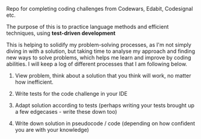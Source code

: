 Repo for completing coding challenges from Codewars, Edabit, Codesignal etc.

The purpose of this is to practice language methods and efficient techniques, using <strong>test-driven development</strong>

This is helping to solidify my problem-solving processes, as I'm not simply diving in with a solution, but taking time to analyse my approach and finding new ways to solve problems, which helps me learn and improve by coding abilities. I will keep a log of different processes that I am following below.

1. View problem, think about a solution that you think will work, no matter how inefficient. 

2. Write tests for the code challenge in your IDE

3. Adapt solution according to tests (perhaps writing your tests brought up a few edgecases - write these down too)

4. Write down solution in pseudocode / code (depending on how confident you are with your knowledge)





